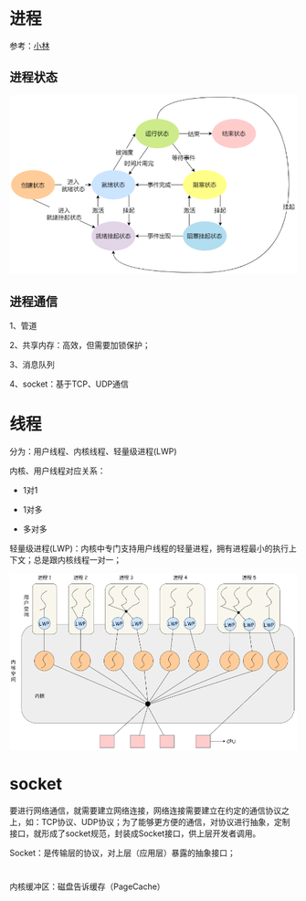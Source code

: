# 进程

参考：[小林](https://blog.csdn.net/qq_34827674/article/details/107305756)

## 进程状态

![](../.images/2022-12-11-19-49-02-image.png)

## 进程通信

1、管道

2、共享内存：高效，但需要加锁保护；

3、消息队列

4、socket：基于TCP、UDP通信

# 线程

分为：用户线程、内核线程、轻量级进程(LWP)

内核、用户线程对应关系：

- 1对1

- 1对多

- 多对多

轻量级进程(LWP)：内核中专门支持用户线程的轻量进程，拥有进程最小的执行上下文；总是跟内核线程一对一；

![](../.images/2022-12-11-19-54-32-image.png)

# socket

要进行网络通信，就需要建立网络连接，网络连接需要建立在约定的通信协议之上，如：TCP协议、UDP协议；为了能够更方便的通信，对协议进行抽象，定制接口，就形成了socket规范，封装成Socket接口，供上层开发者调用。

Socket：是传输层的协议，对上层（应用层）暴露的抽象接口；

# 

内核缓冲区：磁盘告诉缓存（PageCache）
